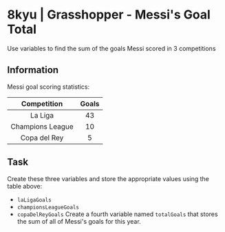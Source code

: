 # 8kyu | Grasshopper - Messi's Goal Total


Use variables to find the sum of the goals Messi scored in 3 competitions


## Information

Messi goal scoring statistics:

|   Competition    | Goals |
| :--------------: | :---: |
|     La Liga      |  43   |
| Champions League |  10   |
|   Copa del Rey   |   5   |


## Task

Create these three variables and store the appropriate values using the table above:
- `laLigaGoals`
- `championsLeagueGoals`
- `copaDelReyGoals`
Create a fourth variable named `totalGoals` that stores the sum of all of Messi's goals for this year.
